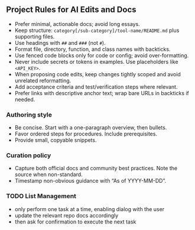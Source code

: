 ## Project Rules for AI Edits and Docs

- Prefer minimal, actionable docs; avoid long essays.
- Keep structure: `category[/sub-category]/tool-name/README.md` plus supporting files.
- Use headings with `##` and `###` (not `#`).
- Format file, directory, function, and class names with backticks.
- Use fenced code blocks only for code or config; avoid over-formatting.
- Never include secrets or tokens in examples. Use placeholders like `<API_KEY>`.
- When proposing code edits, keep changes tightly scoped and avoid unrelated reformatting.
- Add acceptance criteria and test/verification steps where relevant.
- Prefer links with descriptive anchor text; wrap bare URLs in backticks if needed.

### Authoring style
- Be concise. Start with a one-paragraph overview, then bullets.
- Favor ordered steps for procedures. Include prerequisites.
- Provide small, copyable snippets.

### Curation policy
- Capture both official docs and community best practices. Note the source when non-standard.
- Timestamp non-obvious guidance with “As of YYYY-MM-DD”.

### TODO List Management
- only perform one task at a time, enabling dialog with the user
- update the relevant repo docs accordingly
- then ask for confirmation to execute the next task
